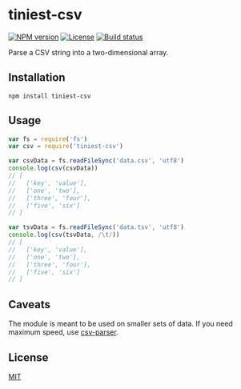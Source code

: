 # tiniest-csv

[![NPM version][npm-img]][npm-url]
[![License][license-img]][license-url]
[![Build status][travis-img]][travis-url]

Parse a CSV string into a two-dimensional array.

## Installation

```
npm install tiniest-csv
```

## Usage

``` javascript
var fs = require('fs')
var csv = require('tiniest-csv')

var csvData = fs.readFileSync('data.csv', 'utf8')
console.log(csv(csvData))
// [
//   ['key', 'value'],
//   ['one', 'two'],
//   ['three', 'four'],
//   ['five', 'six']
// ]

var tsvData = fs.readFileSync('data.tsv', 'utf8')
console.log(csv(tsvData, /\t/))
// [
//   ['key', 'value'],
//   ['one', 'two'],
//   ['three', 'four'],
//   ['five', 'six']
// ]
```

## Caveats

The module is meant to be used on smaller sets of data. If you need maximum
speed, use [csv-parser][csv-parser].

## License

[MIT][license-url]

[npm-img]: https://img.shields.io/npm/v/tiniest-csv.svg?style=flat-square
[npm-url]: https://npmjs.com/package/tiniest-csv
[license-img]: http://img.shields.io/npm/l/tiniest-csv.svg?style=flat-square
[license-url]: LICENSE
[travis-img]: https://img.shields.io/travis/gummesson/tiniest-csv.svg?style=flat-square
[travis-url]: https://travis-ci.org/gummesson/tiniest-csv
[csv-parser]: https://github.com/mafintosh/csv-parser/

